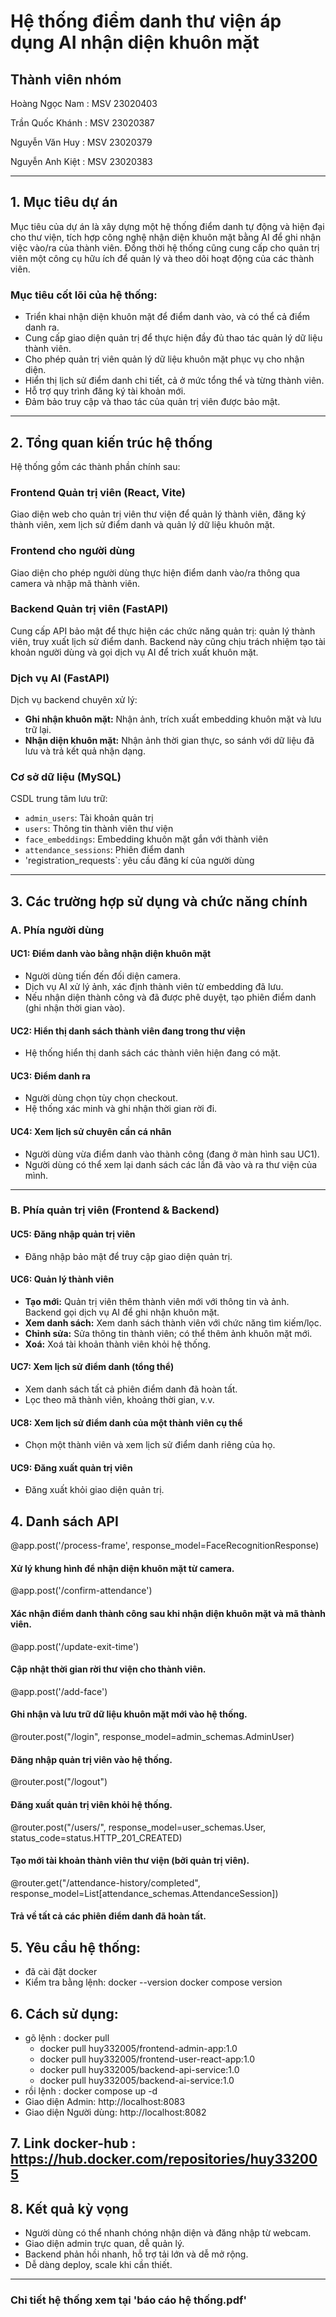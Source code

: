 # Hệ thống điểm danh thư viện áp dụng AI nhận diện khuôn mặt

## Thành viên nhóm
Hoàng Ngọc Nam : MSV 23020403

Trần Quốc Khánh : MSV 23020387

Nguyễn Văn Huy : MSV 23020379

Nguyễn Anh Kiệt : MSV 23020383

---

## 1. Mục tiêu dự án

Mục tiêu của dự án là xây dựng một hệ thống điểm danh tự động và hiện đại cho thư viện, tích hợp công nghệ nhận diện khuôn mặt bằng AI để ghi nhận việc vào/ra của thành viên. Đồng thời hệ thống cũng cung cấp cho quản trị viên một công cụ hữu ích để quản lý và theo dõi hoạt động của các thành viên.

### Mục tiêu cốt lõi của hệ thống:
- Triển khai nhận diện khuôn mặt để điểm danh vào, và có thể cả điểm danh ra.
- Cung cấp giao diện quản trị để thực hiện đầy đủ thao tác quản lý dữ liệu thành viên.
- Cho phép quản trị viên quản lý dữ liệu khuôn mặt phục vụ cho nhận diện.
- Hiển thị lịch sử điểm danh chi tiết, cả ở mức tổng thể và từng thành viên.
- Hỗ trợ quy trình đăng ký tài khoản mới.
- Đảm bảo truy cập và thao tác của quản trị viên được bảo mật.

---

## 2. Tổng quan kiến trúc hệ thống

Hệ thống gồm các thành phần chính sau:

### Frontend Quản trị viên (React, Vite)
Giao diện web cho quản trị viên thư viện để quản lý thành viên, đăng ký thành viên, xem lịch sử điểm danh và quản lý dữ liệu khuôn mặt.

### Frontend cho người dùng
Giao diện cho phép người dùng thực hiện điểm danh vào/ra thông qua camera và nhập mã thành viên.

### Backend Quản trị viên (FastAPI)
Cung cấp API bảo mật để thực hiện các chức năng quản trị: quản lý thành viên, truy xuất lịch sử điểm danh. Backend này cũng chịu trách nhiệm tạo tài khoản người dùng và gọi dịch vụ AI để trich xuất khuôn mặt.

### Dịch vụ AI (FastAPI)
Dịch vụ backend chuyên xử lý:
- **Ghi nhận khuôn mặt:** Nhận ảnh, trích xuất embedding khuôn mặt và lưu trữ lại.
- **Nhận diện khuôn mặt:** Nhận ảnh thời gian thực, so sánh với dữ liệu đã lưu và trả kết quả nhận dạng.

### Cơ sở dữ liệu (MySQL)
CSDL trung tâm lưu trữ:
- `admin_users`: Tài khoản quản trị
- `users`: Thông tin thành viên thư viện
- `face_embeddings`: Embedding khuôn mặt gắn với thành viên
- `attendance_sessions`: Phiên điểm danh
- 'registration_requests`: yêu cầu đăng kí của người dùng

---

## 3. Các trường hợp sử dụng và chức năng chính

### A. Phía người dùng

#### UC1: Điểm danh vào bằng nhận diện khuôn mặt
- Người dùng tiến đến đối diện camera.
- Dịch vụ AI xử lý ảnh, xác định thành viên từ embedding đã lưu.
- Nếu nhận diện thành công và đã được phê duyệt, tạo phiên điểm danh (ghi nhận thời gian vào).

#### UC2: Hiển thị danh sách thành viên đang trong thư viện
- Hệ thống hiển thị danh sách các thành viên hiện đang có mặt.

#### UC3: Điểm danh ra
- Người dùng chọn tùy chọn checkout.
- Hệ thống xác minh và ghi nhận thời gian rời đi.

#### UC4: Xem lịch sử chuyên cần cá nhân
- Người dùng vừa điểm danh vào thành công (đang ở màn hình sau UC1).
- Người dùng có thể xem lại danh sách các lần đã vào và ra thư viện của mình.

---

### B. Phía quản trị viên (Frontend & Backend)

#### UC5: Đăng nhập quản trị viên
- Đăng nhập bảo mật để truy cập giao diện quản trị.

#### UC6: Quản lý thành viên
- **Tạo mới:** Quản trị viên thêm thành viên mới với thông tin và ảnh. Backend gọi dịch vụ AI để ghi nhận khuôn mặt.
- **Xem danh sách:** Xem danh sách thành viên với chức năng tìm kiếm/lọc.
- **Chỉnh sửa:** Sửa thông tin thành viên; có thể thêm ảnh khuôn mặt mới.
- **Xoá:** Xoá tài khoản thành viên khỏi hệ thống.

#### UC7: Xem lịch sử điểm danh (tổng thể)
- Xem danh sách tất cả phiên điểm danh đã hoàn tất.
- Lọc theo mã thành viên, khoảng thời gian, v.v.

#### UC8: Xem lịch sử điểm danh của một thành viên cụ thể
- Chọn một thành viên và xem lịch sử điểm danh riêng của họ.

#### UC9: Đăng xuất quản trị viên
- Đăng xuất khỏi giao diện quản trị.
  
## 4. Danh sách API
@app.post('/process-frame', response_model=FaceRecognitionResponse)
#### Xử lý khung hình để nhận diện khuôn mặt từ camera.

@app.post('/confirm-attendance')
#### Xác nhận điểm danh thành công sau khi nhận diện khuôn mặt và mã thành viên.

@app.post('/update-exit-time')
#### Cập nhật thời gian rời thư viện cho thành viên.

@app.post('/add-face')
#### Ghi nhận và lưu trữ dữ liệu khuôn mặt mới vào hệ thống.

@router.post("/login", response_model=admin_schemas.AdminUser)
#### Đăng nhập quản trị viên vào hệ thống.

@router.post("/logout")
#### Đăng xuất quản trị viên khỏi hệ thống.

@router.post("/users/", response_model=user_schemas.User, status_code=status.HTTP_201_CREATED)
#### Tạo mới tài khoản thành viên thư viện (bởi quản trị viên).

@router.get("/attendance-history/completed", response_model=List[attendance_schemas.AttendanceSession])
#### Trả về tất cả các phiên điểm danh đã hoàn tất.



## 5. Yêu cầu hệ thống:
 - đã cài đặt docker 
 - Kiểm tra bằng lệnh: docker --version docker compose version


## 6. Cách sử dụng: 
 - gõ lệnh : docker pull 
    + docker pull huy332005/frontend-admin-app:1.0
    + docker pull huy332005/frontend-user-react-app:1.0
    + docker pull huy332005/backend-api-service:1.0
    + docker pull huy332005/backend-ai-service:1.0
 - rồi lệnh : docker compose up -d
 - Giao diện Admin: http://localhost:8083
 - Giao diện Người dùng: http://localhost:8082
## 7. Link docker-hub : https://hub.docker.com/repositories/huy332005

## 8. Kết quả kỳ vọng
 - Người dùng có thể nhanh chóng nhận diện và đăng nhập từ webcam.
 - Giao diện admin trực quan, dễ quản lý.
 - Backend phản hồi nhanh, hỗ trợ tải lớn và dễ mở rộng.
 - Dễ dàng deploy, scale khi cần thiết.
---
### Chi tiết hệ thống xem tại 'báo cáo hệ thống.pdf'
